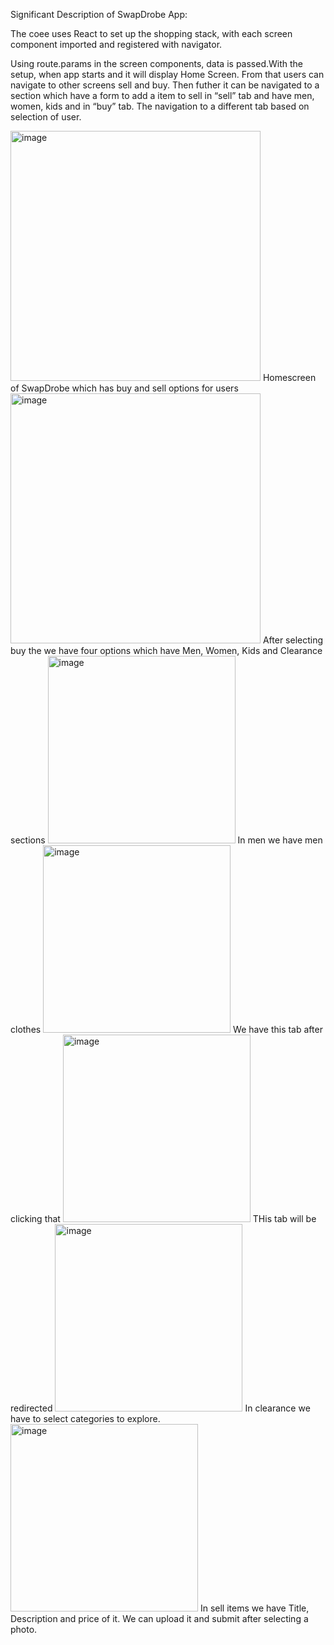 
Significant Description of SwapDrobe App:

The coee uses React to set up the shopping stack, with each screen component imported and registered with navigator.

Using route.params in the screen components, data is passed.With the setup, when app starts  and it will display Home Screen. From that users can navigate to other screens sell and buy. Then futher it can be navigated to a section which have a form to add a item to sell in “sell” tab and have men, women, kids and      in “buy” tab. The navigation to a different tab based on selection of user.



<img width="400" alt="image" src="https://github.com/yashsetti/Grp38TFMA/assets/103024238/a69d84bb-19be-4921-8bef-3b81139e2025">
Homescreen of SwapDrobe which has buy and sell options for users




<img width="400" alt="image" src="https://github.com/yashsetti/Grp38TFMA/assets/103024238/b08db975-faad-4468-a75a-ce9a506bd381">
After selecting buy the we have four options which have Men, Women, Kids and Clearance sections

<img width="300" alt="image" src="https://github.com/yashsetti/Grp38TFMA/assets/103024238/15fc9aca-3b66-462c-abea-2e6b839f87b2">
In men we have men clothes


<img width="300" alt="image" src="https://github.com/yashsetti/Grp38TFMA/assets/103024238/ff17f0fa-d480-4128-aa75-986c959d8189">
We have this tab after clicking that

<img width="300" alt="image" src="https://github.com/yashsetti/Grp38TFMA/assets/103024238/9ea087e9-26d3-4733-a2d1-fd0231b77f23">
THis tab will be redirected

<img width="300" alt="image" src="https://github.com/yashsetti/Grp38TFMA/assets/103024238/595a8db4-d327-4f68-90e1-5d391489682d">
In clearance we have to select categories to explore.

<img width="300" alt="image" src="https://github.com/yashsetti/Grp38TFMA/assets/103024238/5c12ebac-6f11-4cd3-abbf-84e83cab146e">
In sell items we have Title, Description and price of it. We can upload it and submit after selecting a photo.





